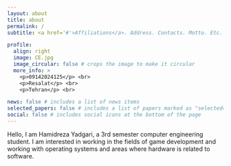 ```yaml
---
layout: about
title: about
permalink: /
subtitle: <a href='#'>Affiliations</a>. Address. Contacts. Motto. Etc.

profile:
  align: right
  image: CE.jpg
  image_circular: false # crops the image to make it circular
  more_info: >
    <p>09142024125</p> <br>
    <p>Resalat</p> <br>
    <p>Tehran</p> <br>

news: false # includes a list of news items
selected_papers: false # includes a list of papers marked as "selected={true}"
social: false # includes social icons at the bottom of the page
---
```


Hello, I am Hamidreza Yadgari, a 3rd semester computer engineering student.
I am interested in working in the fields of game development and working with operating systems and areas where hardware is related to software.
